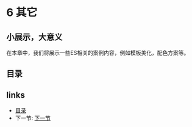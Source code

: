 # 6 其它
## 小展示，大意义

在本章中，我们将展示一些ES相关的案例内容，例如模板美化，配色方案等。

## 目录  

## links
  * [目录](<preface.md>)
  * 下一节: [下一节](<06.1.md>)
